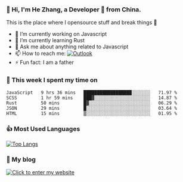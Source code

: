 ### 👋 Hi, I'm He Zhang, a Developer 🚀 from China.

This is the place where I opensource stuff and break things :rofl:

- 🔭  I’m currently working on Javascript
- 🌱  I’m currently learning Rust
- 💬  Ask me about anything related to Javascript
- 📫  How to reach me: [![Outlook](https://img.shields.io/badge/-Outlook-0078D4?style=flat&logo=Microsoft-Outlook&logoColor=white)](mailto:zhanghecool@outlook.com)
- ⚡  Fun fact: I am a father

### 💪 This week I spent my time on 
<!--START_SECTION:waka-->
```text
JavaScript   9 hrs 36 mins   ██████████████████░░░░░░░   71.97 % 
SCSS         1 hr 59 mins    ███▓░░░░░░░░░░░░░░░░░░░░░   14.87 % 
Rust         50 mins         █▓░░░░░░░░░░░░░░░░░░░░░░░   06.29 % 
JSON         29 mins         █░░░░░░░░░░░░░░░░░░░░░░░░   03.64 % 
HTML         15 mins         ▒░░░░░░░░░░░░░░░░░░░░░░░░   01.95 % 
```
<!--END_SECTION:waka-->

### 👍 Most Used Languages
[![Top Langs](https://github-readme-stats.vercel.app/api/top-langs/?username=zhanghecool&layout=compact)](https://zhanghe.cool)

### 🌈 My blog 
[![Click to enter my website](https://cdn.jsdelivr.net/gh/zhanghecool/assets/images/gif/zhanghecools.gif)](https://zhanghe.cool)
